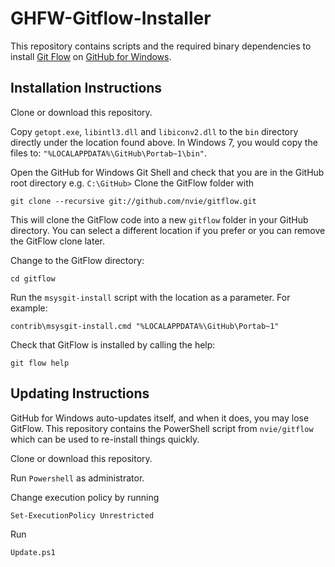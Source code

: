 # GHFW-Gitflow-Installer
This repository contains scripts and the required binary dependencies to install [Git Flow](https://github.com/nvie/gitflow/wiki/Windows) on [GitHub for Windows](https://desktop.github.com/).

## Installation Instructions
Clone or download this repository.

Copy `getopt.exe`, `libintl3.dll` and `libiconv2.dll` to the `bin` directory directly under the location found above. In Windows 7, you would copy the files to: `"%LOCALAPPDATA%\GitHub\Portab~1\bin"`.

Open the GitHub for Windows Git Shell and check that you are in the GitHub root directory e.g. `C:\GitHub>`
Clone the GitFlow folder with 

	git clone --recursive git://github.com/nvie/gitflow.git

This will clone the GitFlow code into a new `gitflow` folder in your GitHub directory. You can select a different location if you prefer or you can remove the GitFlow clone later.

Change to the GitFlow directory:

	cd gitflow

Run the `msysgit-install` script with the location as a parameter. For example:

	contrib\msysgit-install.cmd "%LOCALAPPDATA%\GitHub\Portab~1"

Check that GitFlow is installed by calling the help:

	git flow help 

## Updating Instructions

GitHub for Windows auto-updates itself, and when it does, you may lose GitFlow. 
This repository contains the PowerShell script from `nvie/gitflow` which can be used to re-install things quickly.

Clone or download this repository.

Run `Powershell` as administrator.

Change execution policy by running 
	
	Set-ExecutionPolicy Unrestricted

Run 
	
	Update.ps1





